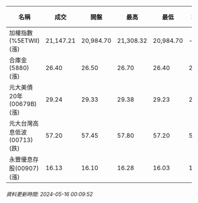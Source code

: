 | 名稱 | 成交 | 開盤 | 最高 | 最低 | 均價 | 成交金額(億) | 昨收 | 漲跌幅 | 漲跌 | 總量 | 昨量 | 振幅 |
| -------- | -------- | -------- | -------- |-------- | -------- | -------- |-------- |-------- |-------- | -------- | -------- |-------- |
|加權指數(%5ETWII) (漲)|21,147.21|20,984.70|21,308.32|20,984.70|-|4,900.61|20,985.85|0.77%|161.36|9,964,748|0|1.54%|
|合庫金(5880) (漲)|26.40|26.50|26.70|26.40|26.53|2.71|26.35|0.19%|0.05|10,201|6,327|1.14%|
|元大美債20年(00679B) (漲)|29.24|29.33|29.38|29.23|29.27|17.93|29.21|0.10%|0.03|61,249|36,796|0.51%|
|元大台灣高息低波(00713) (跌)|57.20|57.45|57.80|57.20|57.49|4.13|57.25|0.09%|0.05|7,189|3,442|1.05%|
|永豐優息存股(00907) (漲)|16.13|16.10|16.28|16.03|16.15|0.520|16.10|0.19%|0.03|3,216|7,830|1.55%|
###### 資料更新時間: 2024-05-16 00:09:52